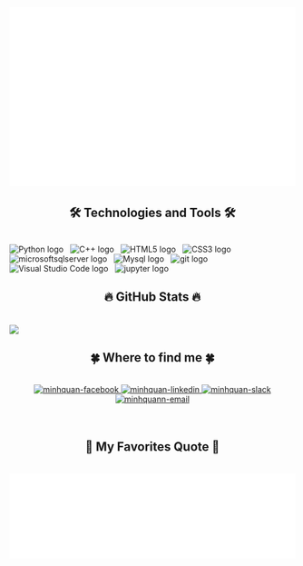 <!-- Minh Quan -->
<a href="#" target="_blank">
  <img src="minhquan.svg" width="1200" alt="minhquan-img" />
</a>

<h2 align="center">🛠 Technologies and Tools 🛠</h2>
<br>
<!-- https://simpleicons.org/ -->
<span><img src="https://img.shields.io/badge/Python-282C34?logo=Python&logoColor=#3776AB" alt="Python logo" title="Python" height="25" /></span>
&nbsp;
<span><img src="https://img.shields.io/badge/C++-282C34?logo=cplusplus&logoColor=#00599C" alt="C++ logo" title="C++" height="25" /></span>
&nbsp;
<span><img src="https://img.shields.io/badge/HTML5-282C34?logo=html5&logoColor=E34F26" alt="HTML5 logo" title="HTML5" height="25" /></span>
&nbsp;
<span><img src="https://img.shields.io/badge/CSS3-282C34?logo=css3&logoColor=1572B6" alt="CSS3 logo" title="CSS3" height="25" /></span>
&nbsp;
<span><img src="https://img.shields.io/badge/SQL Server-282C34?logo=microsoftsqlserver&logoColor=#CC2927" alt="microsoftsqlserver logo" title="microsoftsqlserver" height="25" /></span>
&nbsp;
<span><img src="https://img.shields.io/badge/Mysql-282C34?logo=mysql&logoColor=f7a017" alt="Mysql logo" title="Mysql" height="25" /></span>
&nbsp;
<span><img src="https://img.shields.io/badge/git-282C34?logo=git&logoColor=F05032" alt="git logo" title="git" height="25" /></span>
&nbsp;
<span><img src="https://img.shields.io/badge/VS%20Code-282C34?logo=visual-studio-code&logoColor=007ACC" alt="Visual Studio Code logo" title="Visual Studio Code" height="25" /></span>
&nbsp;
<span><img src="https://img.shields.io/badge/Jupyter-282C34?logo=jupyter&logoColor=#F37626" alt="jupyter logo" title="jupyter" height="25" /></span>
&nbsp;


<br>
<h2 align="center">🔥 GitHub Stats 🔥</h2>
<br> 

<a href="#" title="Trungquandev">
  <img align="center" width="434" src="https://github-readme-stats.vercel.app/api?username=ngminhquan17&show_icons=true&theme=react&border_color=61dafb&hide_border=true" />
</a>


<br>
<h2 align="center">🍀 Where to find me 🍀</h2>
<br>
<!-- https://icons8.com -->
<div align="center">
  <a href="https://www.facebook.com/profile.php?id=100053745327641" target="blank">
    <img src="https://img.icons8.com/bubbles/100/000000/facebook-new.png" alt="minhquan-facebook" />
  </a>
  <a href="https://www.linkedin.com/in/qu%C3%A2n-nguy%E1%BB%85n-minh-615a4227b/" target="blank">
    <img src="https://img.icons8.com/bubbles/100/000000/linkedin.png" alt="minhquan-linkedin" />
  </a>
  <a href="https://sun-xseeds.slack.com/team/U0411QK1QHJ" target="blank">
    <img src="https://img.icons8.com/bubbles/100/000000/slack.png" alt="minhquan-slack" />
  </a>
  <a href="mailto:nguyenminhquan17022003@gmail.com" target="top">
    <img src="https://img.icons8.com/bubbles/100/000000/apple-mail.png" alt="minhquann-email" />
  </a>
</div>

<br>


<br>
<h2 align="center">📑 My Favorites Quote 📑</h2>
<br>
<a href="#" target="_blank">
  <img src="minhquan-quotes.svg" width="846" height="150" alt="minhquan-quote" />
</a>
